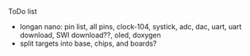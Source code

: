 ToDo list
- longan nano: pin list, all pins, clock-104, systick, adc, dac, uart, uart download, SWI download??, oled, doxygen
- split targets into base, chips, and boards?
